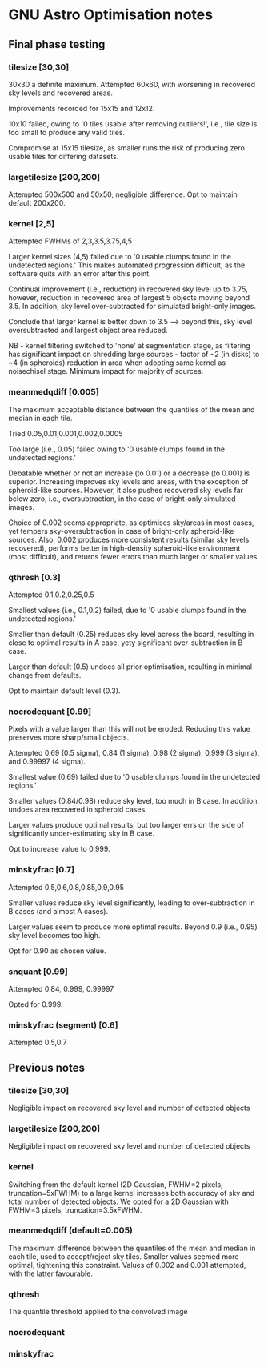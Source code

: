 # GNU Astro Optimisation notes

## Final phase testing

### tilesize [30,30]

30x30 a definite maximum. Attempted 60x60, with worsening in recovered sky levels and recovered areas. 

Improvements recorded for 15x15 and 12x12. 

10x10 failed, owing to '0 tiles usable after removing outliers!', i.e., tile size is too small to produce any valid tiles. 

Compromise at 15x15 tilesize, as smaller runs the risk of producing zero usable tiles for differing datasets. 

### largetilesize [200,200]

Attempted 500x500 and 50x50, negligible difference. Opt to maintain default 200x200.

### kernel [2,5]

Attempted FWHMs of 2,3,3.5,3.75,4,5

Larger kernel sizes (4,5) failed due to '0 usable clumps found in the undetected regions.' This makes automated progression difficult, as the software quits with an error after this point. 

Continual improvement (i.e., reduction) in recovered sky level up to 3.75, however, reduction in recovered area of largest 5 objects moving beyond 3.5. In addition, sky level over-subtracted for simulated bright-only images.

Conclude that larger kernel is better down to 3.5 --> beyond this, sky level oversubtracted and largest object area reduced. 

NB - kernel filtering switched to 'none' at segmentation stage, as filtering has significant impact on shredding large sources - factor of ~2 (in disks) to ~4 (in spheroids) reduction in area when adopting same kernel as noisechisel stage. Minimum impact for majority of sources. 

### meanmedqdiff [0.005]

The maximum acceptable distance between the quantiles of the mean and median in each tile. 

Tried 0.05,0.01,0.001,0.002,0.0005

Too large (i.e., 0.05) failed owing to '0 usable clumps found in the undetected regions.'

Debatable whether or not an increase (to 0.01) or a decrease (to 0.001) is superior. Increasing improves sky levels and areas, with the exception of spheroid-like sources. However, it also pushes recovered sky levels far below zero, i.e., oversubtraction, in the case of bright-only simulated images. 

Choice of 0.002 seems appropriate, as optimises sky/areas in most cases, yet tempers sky-oversubtraction in case of bright-only spheroid-like sources. Also, 0.002 produces more consistent results (similar sky levels recovered), performs better in high-density spheroid-like environment (most difficult), and returns fewer errors than much larger or smaller values. 

### qthresh [0.3]

Attempted 0.1.0.2,0.25,0.5

Smallest values (i.e., 0.1,0.2) failed, due to '0 usable clumps found in the undetected regions.'

Smaller than default (0.25) reduces sky level across the board, resulting in close to optimal results in A case, yety significant over-subtraction in B case. 

Larger than default (0.5) undoes all prior optimisation, resulting in minimal change from defaults. 

Opt to maintain default level (0.3).

### noerodequant [0.99]

Pixels with a value larger than this will not be eroded. Reducing this value preserves more sharp/small objects.

Attempted 0.69 (0.5 sigma), 0.84 (1 sigma), 0.98 (2 sigma), 0.999 (3 sigma), and 0.99997 (4 sigma).

Smallest value (0.69) failed due to '0 usable clumps found in the undetected regions.'

Smaller values (0.84/0.98) reduce sky level, too much in B case. In addition, undoes area recovered in spheroid cases. 

Larger values produce optimal results, but too larger errs on the side of significantly under-estimating sky in B case. 

Opt to increase value to 0.999. 

### minskyfrac [0.7]

Attempted 0.5,0.6,0.8,0.85,0.9,0.95

Smaller values reduce sky level significantly, leading to over-subtraction in B cases (and almost A cases). 

Larger values seem to produce more optimal results. Beyond 0.9 (i.e., 0.95) sky level becomes too high. 

Opt for 0.90 as chosen value. 

### snquant [0.99]

Attempted 0.84, 0.999, 0.99997

Opted for 0.999.

### minskyfrac (segment) [0.6]

Attempted 0.5,0.7



## Previous notes

### tilesize [30,30]
Negligible impact on recovered sky level and number of detected objects

### largetilesize [200,200]
Negligible impact on recovered sky level and number of detected objects

### kernel
Switching from the default kernel (2D Gaussian, FWHM=2 pixels, truncation=5xFWHM) to a large kernel increases both accuracy of sky and total number of detected objects. We opted for a 2D Gaussian with FWHM=3 pixels, truncation=3.5xFWHM.

### meanmedqdiff (default=0.005)
The maximum difference between the quantiles of the mean and median in each tile, used to accept/reject sky tiles. Smaller values seemed more optimal, tightening this constraint. Values of 0.002 and 0.001 attempted, with the latter favourable.

### qthresh
The quantile threshold applied to the convolved image

### noerodequant

### minskyfrac

